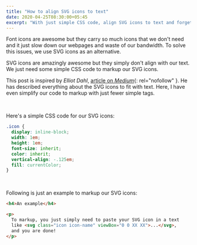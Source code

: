 ```yaml
---
title: "How to align SVG icons to text"
date: 2020-04-25T08:30:00+05:45
excerpt: "With just simple CSS code, align SVG icons to text and forget the font icons."
---
```


Font icons are awesome but they carry so much icons that we don't need and it just slow down our webpages and waste of our bandwidth. To solve this issues, we use SVG icons as an alternative.

SVG icons are amazingly awesome but they simply don't align with our text. We just need some simple CSS code to markup our SVG icons.

This post is inspired by *Elliot Dahl*, [article on *Medium*](https://medium.com/p/d44b3d7b26b4){: rel="nofollow" }. He has described everything about the SVG icons to fit with text. Here, I have even simplify our code to markup with just fewer simple tags.

<br>

Here's a simple CSS code for our SVG icons:

```css
.icon {
  display: inline-block;
  width: 1em;
  height: 1em;
  font-size: inherit;
  color: inherit;
  vertical-align: -.125em;
  fill: currentColor;
}
```

<br>

Following is just an example to markup our SVG icons:

```html
<h4>An example</h4>

<p>
  To markup, you just simply need to paste your SVG icon in a text
  like <svg class="icon icon-name" viewBox="0 0 XX XX">...</svg>,
  and you are done!
</p>
```
